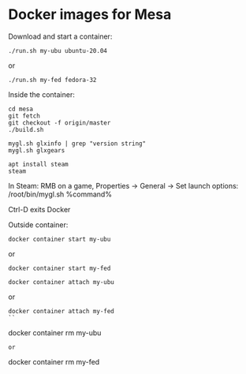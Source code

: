 # Docker images for Mesa

Download and start a container:

```
./run.sh my-ubu ubuntu-20.04
```
or
```
./run.sh my-fed fedora-32
```

Inside the container:
```
cd mesa
git fetch
git checkout -f origin/master
./build.sh

mygl.sh glxinfo | grep "version string"
mygl.sh glxgears

apt install steam
steam
```

In Steam: RMB on a game, Properties -> General -> Set launch options: /root/bin/mygl.sh %command%

Ctrl-D exits Docker

Outside container:

```
docker container start my-ubu
```
or
```
docker container start my-fed
```

```
docker container attach my-ubu
```
or
```
docker container attach my-fed
``

```
docker container rm my-ubu
```
or
```
docker container rm my-fed
```
